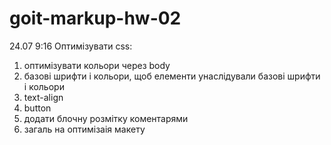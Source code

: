 # goit-markup-hw-02

24.07 9:16
Оптимізувати css:

1. оптимізувати кольори через body
2. базові шрифти і кольори, щоб елементи унаслідували базові шрифти і кольори
3. text-align
4. button
5. додати блочну розмітку коментарями
6. загаль на оптимізаія макету
